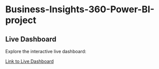 # Business-Insights-360-Power-BI-project

## Live Dashboard

Explore the interactive live dashboard:

[Link to Live Dashboard](https://www.novypro.com/project/business-insights-360°-|-power-bi-project)
